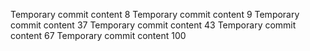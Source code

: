 Temporary commit content 8
Temporary commit content 9
Temporary commit content 37
Temporary commit content 43
Temporary commit content 67
Temporary commit content 100
